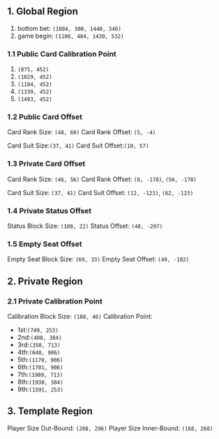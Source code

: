 ## 1. Global Region
1. bottom bet: `(1084, 300, 1440, 340)`
2. game begin: `(1106, 484, 1430, 532)`

### 1.1 Public Card Calibration Point
1. `(875, 452)`
2. `(1029, 452)`
3. `(1184, 452)`
4. `(1339, 452)`
5. `(1493, 452)`

### 1.2 Public Card Offset
Card Rank Size: `(48, 60)`
Card Rank Offset: `(5, -4)`

Card Suit Size:`(37, 41)`
Card Suit Offset:`(10, 57)`

<!-- ### 1.2 Public Card Character
Card Character Size: `(52, 60)`
1. `(878, 448, 930, 508)`
2. `(1032, 448, 1084, 508)`
3. `(1188, 448, 1240, 508)`
4. `(1342, 448, 1394, 508)`
5. `(1498, 448, 1550, 508)`
### 1.2 Public Card Color
Card Color Size: `(40, 44)`
1. `(883, 507, 923, 551)`
2. `(1038, 507, 1078, 551)`
3. `(1192, 507, 1232, 551)`
4. `(1347, 507, 1387, 551)`
5. `(1501, 507, 1541, 551)` -->

### 1.3 Private Card Offset
Card Rank Size: `(46, 56)`
Card Rank Offset: `(8, -178)`, `(56, -178)`

Card Suit Size: `(37, 41)`
Card Suit Offset: `(12, -123)`, `(62, -123)`

### 1.4 Private Status Offset
Status Block Size: `(108, 22)`
Status Offset: `(40, -207)`

### 1.5 Empty Seat Offset
Empty Seat Block Size: `(69, 33)`
Empty Seat Offset: `(49, -182)`


## 2. Private Region
### 2.1 Private Calibration Point
Calibration Block Size: `(188, 46)`
Calibration Point:
- 1st:`(749, 253)`
- 2nd:`(408, 384)`
- 3rd:`(350, 713)`
- 4th:`(640, 906)`
- 5th:`(1170, 906)`
- 6th:`(1701, 906)`
- 7th:`(1989, 713)`
- 8th:`(1930, 384)`
- 9th:`(1591, 253)`

<!-- ### 2.1 Status
Block Size: `(150,44)`
- 1st:`(768, 24, 918, 68)`
- 2nd:`(424, 154, 574, 198)`
- 3rd:`(368, 484, 518, 528)`
- 4th:`(658, 678, 808, 722)`
- 5th:`(1192, 678, 1342, 722)`
- 6th:`(1720, 678, 1870, 722)`
- 7th:`(2008, 484, 2158, 528)`
- 8th:`(1948, 154, 2098, 198)`
- 9th:`(1608, 24, 1758, 68)` -->


## 3. Template Region
Player Size Out-Bound: `(208, 296)`
Player Size Inner-Bound: `(168, 268)`